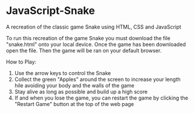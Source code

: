 # JavaScript-Snake
A recreation of the classic game Snake using HTML, CSS and JavaScript

To run this recreation of the game Snake you must download the file "snake.html" onto your local device. Once the game has been downloaded open the file. Then the game will be ran on your default browser.

How to Play:
1. Use the arrow keys to control the Snake
2. Collect the green "Apples" around the screen to increase your length hile avoiding your body and the walls of the game
3. Stay alive as long as possible and build up a high score
4. If and when you lose the game, you can restart the game by clicking the "Restart Game" button at the top of the web page
